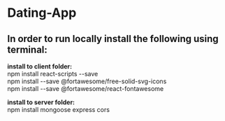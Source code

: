 # Dating-App

## In order to run locally install the following using terminal:   

**install to client folder:**   
npm install react-scripts --save   
npm install --save @fortawesome/free-solid-svg-icons   
npm install --save @fortawesome/react-fontawesome   

**install to server folder:**   
npm install mongoose express cors   
